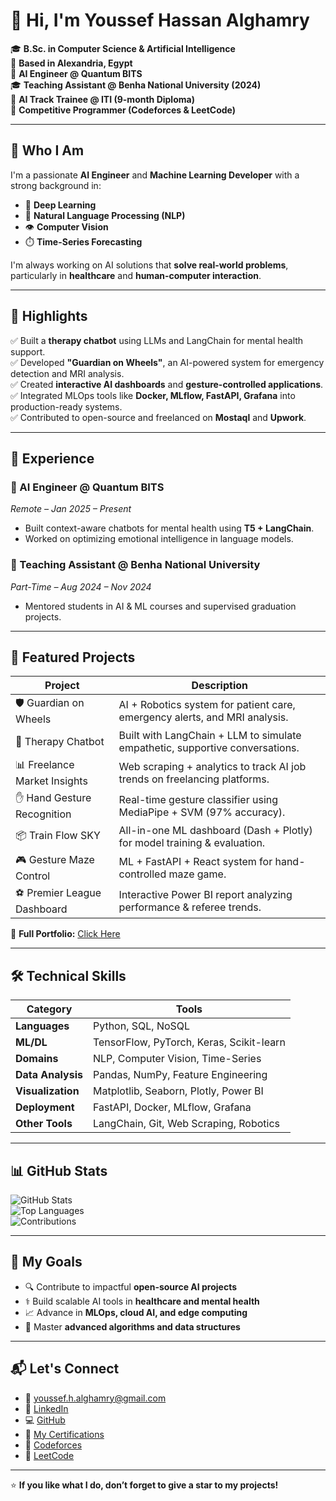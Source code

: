 # 👋 Hi, I'm Youssef Hassan Alghamry





🎓 **B.Sc. in Computer Science & Artificial Intelligence**  
📍 **Based in Alexandria, Egypt**  
💼 **AI Engineer @ Quantum BITS**  
🎓 **Teaching Assistant @ Benha National University (2024)**  
🧠 **AI Track Trainee @ ITI (9-month Diploma)**  
🏁 **Competitive Programmer (Codeforces & LeetCode)**  

---

## 🌟 Who I Am

I'm a passionate **AI Engineer** and **Machine Learning Developer** with a strong background in:

- 🤖 **Deep Learning**  
- 🧠 **Natural Language Processing (NLP)**  
- 👁️ **Computer Vision**  
- ⏱️ **Time-Series Forecasting**

I'm always working on AI solutions that **solve real-world problems**, particularly in **healthcare** and **human-computer interaction**.

---

## 🚀 Highlights

✅ Built a **therapy chatbot** using LLMs and LangChain for mental health support.  
✅ Developed **"Guardian on Wheels"**, an AI-powered system for emergency detection and MRI analysis.  
✅ Created **interactive AI dashboards** and **gesture-controlled applications**.  
✅ Integrated MLOps tools like **Docker, MLflow, FastAPI, Grafana** into production-ready systems.  
✅ Contributed to open-source and freelanced on **Mostaql** and **Upwork**.

---

## 💼 Experience

### 🔹 AI Engineer @ Quantum BITS  
*Remote – Jan 2025 – Present*  
- Built context-aware chatbots for mental health using **T5 + LangChain**.  
- Worked on optimizing emotional intelligence in language models.

### 🔹 Teaching Assistant @ Benha National University  
*Part-Time – Aug 2024 – Nov 2024*  
- Mentored students in AI & ML courses and supervised graduation projects.

---

## 📂 Featured Projects

| Project | Description |
|--------|-------------|
| 🛡️ Guardian on Wheels | AI + Robotics system for patient care, emergency alerts, and MRI analysis. |
| 💬 Therapy Chatbot | Built with LangChain + LLM to simulate empathetic, supportive conversations. |
| 📊 Freelance Market Insights | Web scraping + analytics to track AI job trends on freelancing platforms. |
| ✋ Hand Gesture Recognition | Real-time gesture classifier using MediaPipe + SVM (97% accuracy). |
| 📦 Train Flow SKY | All-in-one ML dashboard (Dash + Plotly) for model training & evaluation. |
| 🎮 Gesture Maze Control | ML + FastAPI + React system for hand-controlled maze game. |
| ⚽ Premier League Dashboard | Interactive Power BI report analyzing performance & referee trends. |

🔗 **Full Portfolio:** [Click Here](http://65524b5355318.site123.me/)

---

## 🛠️ Technical Skills

| Category | Tools |
|---------|-------|
| **Languages** | Python, SQL, NoSQL |
| **ML/DL** | TensorFlow, PyTorch, Keras, Scikit-learn |
| **Domains** | NLP, Computer Vision, Time-Series |
| **Data Analysis** | Pandas, NumPy, Feature Engineering |
| **Visualization** | Matplotlib, Seaborn, Plotly, Power BI |
| **Deployment** | FastAPI, Docker, MLflow, Grafana |
| **Other Tools** | LangChain, Git, Web Scraping, Robotics |

---

## 📊 GitHub Stats

![GitHub Stats](https://github-profile-summary-cards.vercel.app/api/cards/profile-details?username=youssefhusain&theme=dracula)  
![Top Languages](https://github-readme-stats.vercel.app/api/top-langs/?username=youssefhusain&layout=compact&theme=radical)  
![Contributions](https://github-readme-activity-graph.vercel.app/graph?username=youssefhusain&theme=radical)

---

## 🎯 My Goals

- 🔍 Contribute to impactful **open-source AI projects**  
- ⚕️ Build scalable AI tools in **healthcare and mental health**  
- 📈 Advance in **MLOps, cloud AI, and edge computing**  
- 🧠 Master **advanced algorithms and data structures**

---

## 📬 Let's Connect

- 📧 [youssef.h.alghamry@gmail.com](mailto:youssef.h.alghamry@gmail.com)  
- 🔗 [LinkedIn](https://www.linkedin.com/in/youssef-hessan-alghamry/)  
- 💻 [GitHub](https://github.com/youssefhusain)  
- 📜 [My Certifications](https://drive.google.com/drive/u/0/folders/1GO2tantyMN3JJ32zkLDCk9E6m89sZajV)  
- 🧠 [Codeforces](https://codeforces.com/profile/Youssefh)  
- 🧩 [LeetCode](https://leetcode.com/u/MzGALELlFZ/)

---

⭐ **If you like what I do, don’t forget to give a star to my projects!**

